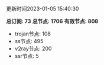 更新时间2023-01-05 15:40:30

**总订阅: 73**
**总节点: 1706**
**有效节点: 808**
- trojan节点: 108
- ss节点: 495
- v2ray节点: 200
- ssr节点: 5

